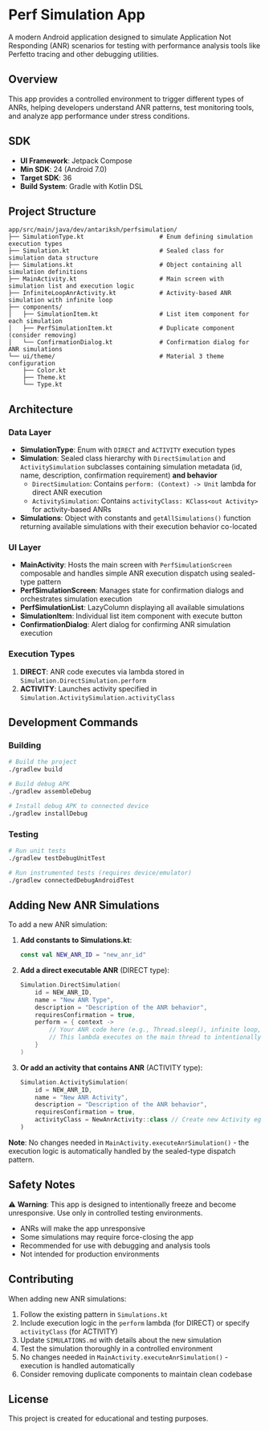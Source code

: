 # Perf Simulation App

A modern Android application designed to simulate Application Not Responding (ANR) scenarios for
testing with performance analysis tools like Perfetto tracing and other debugging utilities.

## Overview

This app provides a controlled environment to trigger different types of ANRs, helping developers
understand ANR patterns, test monitoring tools, and analyze app performance under stress conditions.

## SDK

- **UI Framework**: Jetpack Compose
- **Min SDK**: 24 (Android 7.0)
- **Target SDK**: 36
- **Build System**: Gradle with Kotlin DSL

## Project Structure

```
app/src/main/java/dev/antariksh/perfsimulation/
├── SimulationType.kt                     # Enum defining simulation execution types
├── Simulation.kt                         # Sealed class for simulation data structure
├── Simulations.kt                        # Object containing all simulation definitions
├── MainActivity.kt                       # Main screen with simulation list and execution logic
├── InfiniteLoopAnrActivity.kt            # Activity-based ANR simulation with infinite loop
├── components/
│   ├── SimulationItem.kt                 # List item component for each simulation
│   ├── PerfSimulationItem.kt             # Duplicate component (consider removing)
│   └── ConfirmationDialog.kt             # Confirmation dialog for ANR simulations
└── ui/theme/                             # Material 3 theme configuration
    ├── Color.kt
    ├── Theme.kt
    └── Type.kt
```

## Architecture

### Data Layer

- **SimulationType**: Enum with `DIRECT` and `ACTIVITY` execution types
- **Simulation**: Sealed class hierarchy with `DirectSimulation` and `ActivitySimulation` subclasses
  containing simulation metadata (id, name, description, confirmation requirement) **and behavior**
    - `DirectSimulation`: Contains `perform: (Context) -> Unit` lambda for direct ANR execution
    - `ActivitySimulation`: Contains `activityClass: KClass<out Activity>` for activity-based ANRs
- **Simulations**: Object with constants and `getAllSimulations()` function returning available
  simulations with their execution behavior co-located

### UI Layer

- **MainActivity**: Hosts the main screen with `PerfSimulationScreen` composable and handles simple
  ANR execution dispatch using sealed-type pattern
- **PerfSimulationScreen**: Manages state for confirmation dialogs and orchestrates simulation
  execution
- **PerfSimulationList**: LazyColumn displaying all available simulations
- **SimulationItem**: Individual list item component with execute button
- **ConfirmationDialog**: Alert dialog for confirming ANR simulation execution

### Execution Types

1. **DIRECT**: ANR code executes via lambda stored in `Simulation.DirectSimulation.perform`
2. **ACTIVITY**: Launches activity specified in `Simulation.ActivitySimulation.activityClass`

## Development Commands

### Building

```bash
# Build the project
./gradlew build

# Build debug APK
./gradlew assembleDebug

# Install debug APK to connected device
./gradlew installDebug
```

### Testing

```bash
# Run unit tests
./gradlew testDebugUnitTest

# Run instrumented tests (requires device/emulator)
./gradlew connectedDebugAndroidTest
```

## Adding New ANR Simulations

To add a new ANR simulation:

1. **Add constants to Simulations.kt**:
   ```kotlin
   const val NEW_ANR_ID = "new_anr_id"
   ```

2. **Add a direct executable ANR** (DIRECT type):
   ```kotlin
   Simulation.DirectSimulation(
       id = NEW_ANR_ID,
       name = "New ANR Type",
       description = "Description of the ANR behavior",
       requiresConfirmation = true,
       perform = { context ->
           // Your ANR code here (e.g., Thread.sleep(), infinite loop, heavy computation)
           // This lambda executes on the main thread to intentionally cause ANR
       }
   )
   ```

3. **Or add an activity that contains ANR** (ACTIVITY type):
   ```kotlin
   Simulation.ActivitySimulation(
       id = NEW_ANR_ID,
       name = "New ANR Activity",
       description = "Description of the ANR behavior",
       requiresConfirmation = true,
       activityClass = NewAnrActivity::class // Create new Activity eg: InfiniteLoopAnrActivity.kt
   )
   ```

**Note**: No changes needed in `MainActivity.executeAnrSimulation()` - the execution logic is
automatically handled by the sealed-type dispatch pattern.

## Safety Notes

⚠️ **Warning**: This app is designed to intentionally freeze and become unresponsive. Use only in
controlled testing environments.

- ANRs will make the app unresponsive
- Some simulations may require force-closing the app
- Recommended for use with debugging and analysis tools
- Not intended for production environments

## Contributing

When adding new ANR simulations:

1. Follow the existing pattern in `Simulations.kt`
2. Include execution logic in the `perform` lambda (for DIRECT) or specify `activityClass` (for
   ACTIVITY)
3. Update `SIMULATIONS.md` with details about the new simulation
4. Test the simulation thoroughly in a controlled environment
5. No changes needed in `MainActivity.executeAnrSimulation()` - execution is handled automatically
6. Consider removing duplicate components to maintain clean codebase

## License

This project is created for educational and testing purposes.
